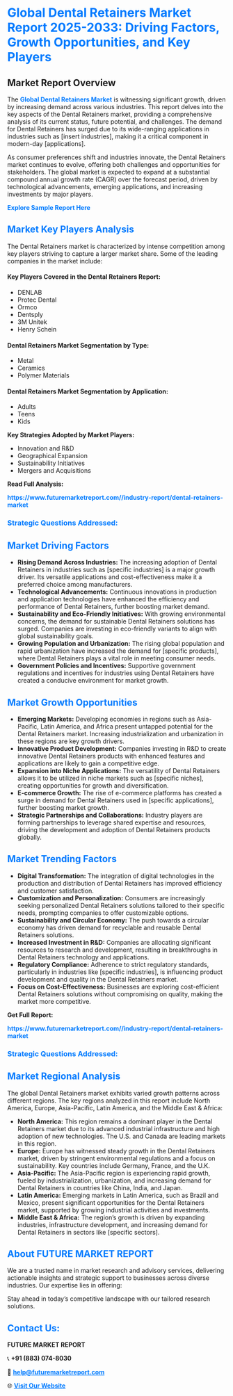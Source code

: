 <h1 style="color: #007BFF;">Global Dental Retainers Market Report 2025-2033: Driving Factors, Growth Opportunities, and Key Players</h1>

<section id="overview">
<h2>Market Report Overview</h2>
<p>The <a href="https://www.futuremarketreport.com//industry-report/dental-retainers-market" style="color: #007BFF; text-decoration: none;"><strong>Global Dental Retainers Market</strong></a> is witnessing significant growth, driven by increasing demand across various industries. This report delves into the key aspects of the Dental Retainers market, providing a comprehensive analysis of its current status, future potential, and challenges. The demand for Dental Retainers has surged due to its wide-ranging applications in industries such as [insert industries], making it a critical component in modern-day [applications].</p>
<p>As consumer preferences shift and industries innovate, the Dental Retainers market continues to evolve, offering both challenges and opportunities for stakeholders. The global market is expected to expand at a substantial compound annual growth rate (CAGR) over the forecast period, driven by technological advancements, emerging applications, and increasing investments by major players.</p>
</section>

<section id="overview">
<p><a href="https://www.futuremarketreport.com//request-sample/reportId=58763" style="color: #007BFF; text-decoration: none;"><strong>Explore Sample Report Here</strong></a></p>
</section>

<section id="key-players">
<h2 style="color: #007BFF;">Market Key Players Analysis</h2>
<p>The Dental Retainers market is characterized by intense competition among key players striving to capture a larger market share. Some of the leading companies in the market include:</p>
<h4>Key Players Covered in the Dental Retainers Report:</h4>
<ul><li>DENLAB</li><li>Protec Dental</li><li>Ormco</li><li>Dentsply</li><li>3M Unitek</li><li>Henry Schein</li></ul>
<h4>Dental Retainers Market Segmentation by Type:</h4>
<ul><li>Metal</li><li>Ceramics</li><li>Polymer Materials</li></ul>

<h4>Dental Retainers Market Segmentation by Application:</h4>
<ul><li>Adults</li><li>Teens</li><li>Kids</li></ul>
<p><strong>Key Strategies Adopted by Market Players:</strong></p>
<ul>
<li>Innovation and R&D</li>
<li>Geographical Expansion</li>
<li>Sustainability Initiatives</li>
<li>Mergers and Acquisitions</li>
</ul>
</section>

<section>
<p><strong>Read Full Analysis: </strong></p><a href="https://www.futuremarketreport.com//industry-report/dental-retainers-market" style="color: #007BFF; text-decoration: none;"><strong>https://www.futuremarketreport.com//industry-report/dental-retainers-market</strong></a>
<h3 style="color: #007BFF;">Strategic Questions Addressed:</h3>
</section>

<section id="driving-factors">
<h2 style="color: #007BFF;">Market Driving Factors</h2>
<ul>
<li><strong>Rising Demand Across Industries:</strong> The increasing adoption of Dental Retainers in industries such as [specific industries] is a major growth driver. Its versatile applications and cost-effectiveness make it a preferred choice among manufacturers.</li>
<li><strong>Technological Advancements:</strong> Continuous innovations in production and application technologies have enhanced the efficiency and performance of Dental Retainers, further boosting market demand.</li>
<li><strong>Sustainability and Eco-Friendly Initiatives:</strong> With growing environmental concerns, the demand for sustainable Dental Retainers solutions has surged. Companies are investing in eco-friendly variants to align with global sustainability goals.</li>
<li><strong>Growing Population and Urbanization:</strong> The rising global population and rapid urbanization have increased the demand for [specific products], where Dental Retainers plays a vital role in meeting consumer needs.</li>
<li><strong>Government Policies and Incentives:</strong> Supportive government regulations and incentives for industries using Dental Retainers have created a conducive environment for market growth.</li>
</ul>
</section>

<section id="growth-opportunities">
<h2 style="color: #007BFF;">Market Growth Opportunities</h2>
<ul>
<li><strong>Emerging Markets:</strong> Developing economies in regions such as Asia-Pacific, Latin America, and Africa present untapped potential for the Dental Retainers market. Increasing industrialization and urbanization in these regions are key growth drivers.</li>
<li><strong>Innovative Product Development:</strong> Companies investing in R&D to create innovative Dental Retainers products with enhanced features and applications are likely to gain a competitive edge.</li>
<li><strong>Expansion into Niche Applications:</strong> The versatility of Dental Retainers allows it to be utilized in niche markets such as [specific niches], creating opportunities for growth and diversification.</li>
<li><strong>E-commerce Growth:</strong> The rise of e-commerce platforms has created a surge in demand for Dental Retainers used in [specific applications], further boosting market growth.</li>
<li><strong>Strategic Partnerships and Collaborations:</strong> Industry players are forming partnerships to leverage shared expertise and resources, driving the development and adoption of Dental Retainers products globally.</li>
</ul>
</section>

<section id="trending-factors">
<h2 style="color: #007BFF;">Market Trending Factors</h2>
<ul>
<li><strong>Digital Transformation:</strong> The integration of digital technologies in the production and distribution of Dental Retainers has improved efficiency and customer satisfaction.</li>
<li><strong>Customization and Personalization:</strong> Consumers are increasingly seeking personalized Dental Retainers solutions tailored to their specific needs, prompting companies to offer customizable options.</li>
<li><strong>Sustainability and Circular Economy:</strong> The push towards a circular economy has driven demand for recyclable and reusable Dental Retainers solutions.</li>
<li><strong>Increased Investment in R&D:</strong> Companies are allocating significant resources to research and development, resulting in breakthroughs in Dental Retainers technology and applications.</li>
<li><strong>Regulatory Compliance:</strong> Adherence to strict regulatory standards, particularly in industries like [specific industries], is influencing product development and quality in the Dental Retainers market.</li>
<li><strong>Focus on Cost-Effectiveness:</strong> Businesses are exploring cost-efficient Dental Retainers solutions without compromising on quality, making the market more competitive.</li>
</ul>
</section>

<section>
<p><strong>Get Full Report: </strong></p><a href="https://www.futuremarketreport.com//industry-report/dental-retainers-market" style="color: #007BFF; text-decoration: none;"><strong>https://www.futuremarketreport.com//industry-report/dental-retainers-market</strong></a>
<h3 style="color: #007BFF;">Strategic Questions Addressed:</h3>
</section>


<section id="regional-analysis">
<h2 style="color: #007BFF;">Market Regional Analysis</h2>
<p>The global Dental Retainers market exhibits varied growth patterns across different regions. The key regions analyzed in this report include North America, Europe, Asia-Pacific, Latin America, and the Middle East & Africa:</p>
<ul>
<li><strong>North America:</strong> This region remains a dominant player in the Dental Retainers market due to its advanced industrial infrastructure and high adoption of new technologies. The U.S. and Canada are leading markets in this region.</li>
<li><strong>Europe:</strong> Europe has witnessed steady growth in the Dental Retainers market, driven by stringent environmental regulations and a focus on sustainability. Key countries include Germany, France, and the U.K.</li>
<li><strong>Asia-Pacific:</strong> The Asia-Pacific region is experiencing rapid growth, fueled by industrialization, urbanization, and increasing demand for Dental Retainers in countries like China, India, and Japan.</li>
<li><strong>Latin America:</strong> Emerging markets in Latin America, such as Brazil and Mexico, present significant opportunities for the Dental Retainers market, supported by growing industrial activities and investments.</li>
<li><strong>Middle East & Africa:</strong> The region’s growth is driven by expanding industries, infrastructure development, and increasing demand for Dental Retainers in sectors like [specific sectors].</li>
</ul>
</section>

<footer>
<h2 style="color: #007BFF;">About FUTURE MARKET REPORT</h2>
<p>We are a trusted name in market research and advisory services, delivering actionable insights and strategic support to businesses across diverse industries. Our expertise lies in offering:</p>

<p>Stay ahead in today’s competitive landscape with our tailored research solutions.</p>

<h2 style="color: #007BFF;">Contact Us:</h2>
<p><strong>FUTURE MARKET REPORT</strong></p>
<p>📞 <strong>+91 (883) 074-8030</strong></p>
<p>📧 <strong><a href="mailto:help@futuremarketreport.com" style="color: #007BFF;">help@futuremarketreport.com</a></strong></p>
<p>🌐 <strong><a href="https://www.futuremarketreport.com/" style="color: #007BFF;">Visit Our Website</a></strong></p>
</footer>